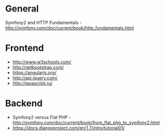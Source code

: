 General
===
Symfony2 and HTTP Fundamentals - http://symfony.com/doc/current/book/http_fundamentals.html

Frontend
===
* http://www.w3schools.com/
* http://getbootstrap.com/
* https://angularjs.org/
* http://api.jquery.com/
* http://javascript.ru/

Backend
===
* Symfony2 versus Flat PHP - http://symfony.com/doc/current/book/from_flat_php_to_symfony2.html
* https://docs.djangoproject.com/en/1.7/intro/tutorial01/
